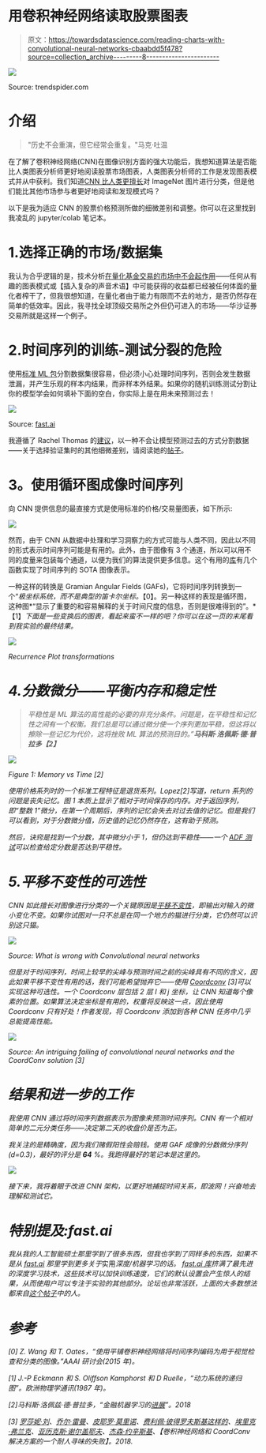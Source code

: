 # 用卷积神经网络读取股票图表

> 原文：<https://towardsdatascience.com/reading-charts-with-convolutional-neural-networks-cbaabdd5f478?source=collection_archive---------8----------------------->

![](img/a1f95a907d4068c448593e1ea1f10eff.png)

Source: trendspider.com

# 介绍

> "历史不会重演，但它经常会重复。"马克·吐温

在了解了卷积神经网络(CNN)在图像识别方面的强大功能后，我想知道算法是否能比人类图表分析师更好地阅读股票市场图表，人类图表分析师的工作是发现图表模式并从中获利。我们知道[CNN 比人类更擅长](https://www.eetimes.com/document.asp?doc_id=1325712#)对 ImageNet 图片进行分类，但是他们能比其他市场参与者更好地阅读和发现模式吗？

以下是我为适应 CNN 的股票价格预测所做的细微差别和调整。你可以在这里找到我凌乱的 jupyter/colab 笔记本。

# 1.选择正确的市场/数据集

我认为合乎逻辑的是，技术分析[在量化基金交易的市场中不会起作用](https://mathinvestor.org/2017/09/charts-and-technical-analysis-do-they-work/)——任何从有趣的图表模式或【插入复杂的声音术语】中可能获得的收益都已经被任何体面的量化者榨干了，但我很想知道，在量化者由于能力有限而不去的地方，是否仍然存在简单的低效率。因此，我寻找全球顶级交易所之外但仍可进入的市场——华沙证券交易所就是这样一个例子。

# 2.时间序列的训练-测试分裂的危险

使用[标准 ML 包](https://scikit-learn.org/stable/modules/generated/sklearn.model_selection.train_test_split.html)分割数据集很容易，但必须小心处理时间序列，否则会发生数据泄漏，并产生乐观的样本内结果，而非样本外结果。如果你的随机训练测试分割让你的模型学会如何填补下面的空白，你实际上是在用未来预测过去！

![](img/ef83e727cd388a89e0a96926cb93e20d.png)

Source: [fast.ai](https://www.fast.ai/2017/11/13/validation-sets/)

我遵循了 Rachel Thomas 的[建议](https://www.fast.ai/2017/11/13/validation-sets/)，以一种不会让模型预测过去的方式分割数据——关于选择验证集时的其他细微差别，请阅读她的[帖子](https://www.fast.ai/2017/11/13/validation-sets/)。

# **3。使用循环图成像时间序列**

向 CNN 提供信息的最直接方式是使用标准的价格/交易量图表，如下所示:

![](img/8736c8f82e371b1e1789239e16e38fc9.png)

然而，由于 CNN 从数据中处理和学习洞察力的方式可能与人类不同，因此以不同的形式表示时间序列可能是有用的。此外，由于图像有 3 个通道，所以可以用不同的度量来包装每个通道，以便为我们的算法提供更多信息。这个有用的[库](https://pyts.readthedocs.io/en/latest/auto_examples/index.html#imaging-time-series)有几个函数实现了时间序列的 SOTA 图像表示。

一种这样的转换是 Gramian Angular Fields (GAFs)，它将时间序列转换到一个“*极坐标系统，而不是典型的笛卡尔坐标。*【0】。另一种这样的表现是循环图，这种图*“显示了重要的和容易解释的关于时间尺度的信息，否则是很难得到的”。*【1】*下面是一些变换后的图表，看起来蛮不一样的吧？你可以在这一页的末尾看到我实验的最终结果。*

*![](img/94ae52db3051fb2ebbfad704c990be82.png)*

*Recurrence Plot transformations*

# *4.分数微分——平衡内存和稳定性*

> *平稳性是 ML 算法的高性能的必要的非充分条件。问题是，在平稳性和记忆性之间有一个权衡。我们总是可以通过微分使一个序列更加平稳，但这将以擦除一些记忆为代价，这将挫败 ML 算法的预测目的。”**马科斯·洛佩斯·德·普拉多【2】***

*![](img/09d27aafe777f4cde14486147039d2ee.png)*

*Figure 1: Memory vs Time [2]*

*使用价格系列时的一个标准工程特征是退货系列。Lopez[2]写道，return 系列的问题是丧失记忆。图 1 本质上显示了相对于时间保存的内存。对于返回序列，即“整数 1”微分，在第一个周期后，序列的记忆会失去对过去值的记忆。但是我们可以看到，对于分数微分值，历史值的记忆仍然存在，这有助于预测。*

*然后，诀窍是找到一个分数，其中微分小于 1，但仍达到平稳性——一个 [ADF 测试](https://www.statsmodels.org/dev/generated/statsmodels.tsa.stattools.adfuller.html)可以检查给定分数是否达到平稳性。*

# *5.平移不变性的可选性*

*CNN 如此擅长对图像进行分类的一个关键原因是[平移不变性](https://stats.stackexchange.com/questions/208936/what-is-translation-invariance-in-computer-vision-and-convolutional-neural-netwo)，即输出对输入的微小变化不变。如果你试图对一只不总是在同一个地方的猫进行分类，它仍然可以识别这只猫。*

*![](img/a188fd15435bc121567e96885cff3656.png)*

*Source: What is wrong with Convolutional neural networks*

*但是对于时间序列，时间上较早的尖峰与预测时间之前的尖峰具有不同的含义，因此如果平移不变性有用的话，我们可能希望抛弃它——使用 [Coordconv](https://eng.uber.com/coordconv/) [3]可以实现这种可选性。一个 Coordconv 层包括 2 层 I 和 j 坐标，让 CNN 知道每个像素的位置。如果算法决定坐标是有用的，权重将反映这一点，因此使用 Coordconv 只有好处！作者发现，将 Coordconv 添加到各种 CNN 任务中几乎总能提高性能。*

*![](img/ffc9187f438b4c0e2688ca1040acb6e1.png)*

*Source: An intriguing failing of convolutional neural networks and the CoordConv solution [3]*

# *结果和进一步的工作*

*我使用 CNN 通过将时间序列数据表示为图像来预测时间序列。CNN 有一个相对简单的二元分类任务——决定第二天的收盘价是否为正。*

*我关注的是精确度，因为我们赌假阳性会赔钱。使用 GAF 成像的分数微分序列(d=0.3)，最好的评分是 **64** %。我跑得最好的笔记本是这里的。*

*![](img/072ca46d5eb700f4cfb846d66173a403.png)*

*接下来，我将着眼于改进 CNN 架构，以更好地捕捉时间关系，即波网！兴奋地去理解和测试它。*

# *特别提及:fast.ai*

*我从我的人工智能硕士那里学到了很多东西，但我也学到了同样多的东西，如果不是从 [fast.ai](https://www.fast.ai/) 那里学到更多关于*实用*深度/机器学习的话。 [fast.ai 库](https://docs.fast.ai/)挤满了最先进的深度学习技术，这些技术可以加快训练速度，它们的默认设置会产生惊人的结果，从而使用户可以专注于实验的其他部分。论坛也非常活跃，上面的大多数想法都来自[这个帖子](https://forums.fast.ai/t/time-series-sequential-data-study-group/29686)中的人。*

# *参考*

*[0] Z. Wang 和 T. Oates，“使用平铺卷积神经网络将时间序列编码为用于视觉检查和分类的图像。”AAAI 研讨会(2015 年)。*

*[1] J.-P Eckmann 和 S. Oliffson Kamphorst 和 D Ruelle，“动力系统的递归图”。欧洲物理学通讯(1987 年)。*

*[2]马科斯·洛佩兹·德·普拉多，“金融机器学习的[进展](https://www.amazon.com/Advances-Financial-Machine-Learning-Marcos/dp/1119482089)”。2018*

*[3] [罗莎妮·刘](https://eng.uber.com/author/rosanne-liu/)、[乔尔·雷曼](https://eng.uber.com/author/joel-lehman/)、[皮耶罗·莫里诺](https://eng.uber.com/author/piero-molino/)、[费利佩·彼得罗夫斯基这样的](https://eng.uber.com/author/felipe-petroski-such/)、[埃里克·弗兰克](https://eng.uber.com/author/eric-frank/)、[亚历克斯·谢尔盖耶夫](https://eng.uber.com/author/alex-sergeev/)、[杰森·约辛斯基](https://eng.uber.com/author/jason-yosinski/)、【卷积神经网络和 CoordConv 解决方案的一个耐人寻味的失败】。2018.*